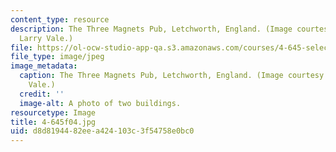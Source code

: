 ```yaml
---
content_type: resource
description: The Three Magnets Pub, Letchworth, England. (Image courtesy of Prof.
  Larry Vale.)
file: https://ol-ocw-studio-app-qa.s3.amazonaws.com/courses/4-645-selected-topics-in-architecture-architecture-from-1750-to-the-present-fall-2004/d8d8194482eea424103c3f54758e0bc0_4-645f04.jpg
file_type: image/jpeg
image_metadata:
  caption: The Three Magnets Pub, Letchworth, England. (Image courtesy of Prof. Larry
    Vale.)
  credit: ''
  image-alt: A photo of two buildings.
resourcetype: Image
title: 4-645f04.jpg
uid: d8d81944-82ee-a424-103c-3f54758e0bc0
---
```


